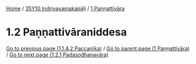 
[Home](/) / [35Y10 Indriyayamakapāḷi](../../35Y10.md) / [1 Paṇṇattivāra](../1.md)

# 1.2 Paṇṇattivāraniddesa


[Go to previous page (1.1.4.2 Paccanīka)](1.1/1.1.4/1.1.4.2.md) / [Go to parent page (1 Paṇṇattivāra)](../1.md) / [Go to next page (1.2.1 Padasodhanavāra)](1.2/1.2.1.md)


